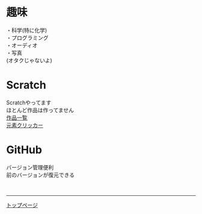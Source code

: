 # 趣味
・科学(特に化学)<br>
・プログラミング<br>
・オーディオ<br>
・写真<br>
(オタクじゃないよ)

# Scratch
Scratchやってます<br>
ほとんど作品は作ってません<br>
[作品一覧](https://scratch.mit.edu/users/NAOYA118/projects/)<br>
[元素クリッカー](EleCli.html)

# GitHub
バージョン管理便利<br>
前のバージョンが復元できる<br>

<br>

***

[トップページ](https://naoya118.github.io/)
